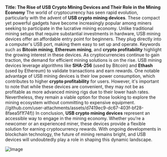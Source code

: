 **Title: The Rise of USB Crypto Mining Devices and Their Role in the Mining Economy**
The world of cryptocurrency has seen rapid evolution, particularly with the advent of **USB crypto mining devices**. These compact yet powerful gadgets have become increasingly popular among miners seeking to participate in the lucrative mining economy. Unlike traditional mining setups that require substantial investments in hardware, USB mining devices offer an affordable entry point for beginners. They plug directly into a computer's USB port, making them easy to set up and operate.
Keywords such as **Bitcoin mining**, **Ethereum mining**, and **crypto profitability** highlight the growing interest in these devices. As cryptocurrencies continue to gain traction, the demand for efficient mining solutions is on the rise. USB mining devices leverage algorithms like **SHA-256** (used by Bitcoin) and **Ethash** (used by Ethereum) to validate transactions and earn rewards. 
One notable advantage of USB mining devices is their low power consumption, which contributes to higher **crypto profitability** for users. However, it's important to note that while these devices are convenient, they may not be as profitable as more advanced mining rigs due to their lower hash rates. Nevertheless, they remain a viable option for those looking to explore the mining ecosystem without committing to expensive equipment.
 //github.com/user-attachments/assets/d7419ec9-dc67-403f-bf28-8faea5f1f74f))
In conclusion, **USB crypto mining devices** represent an accessible way to engage in the mining economy. Whether you're a newcomer or an experienced miner, these devices provide a flexible solution for earning cryptocurrency rewards. With ongoing developments in blockchain technology, the future of mining remains bright, and USB devices will undoubtedly play a role in shaping this dynamic landscape.


![Image](https://github.com/user-attachments/assets/d7419ec9-dc67-403f-bf28-8faea5f1f74f)